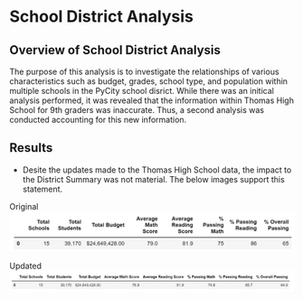 # School District Analysis
## Overview of School District Analysis
The purpose of this analysis is to investigate the relationships of various characteristics such as budget, grades, school type, and population within multiple schools in the PyCity school disrict. While there was an initical analysis performed, it was revealed that the information within Thomas High School for 9th graders was inaccurate. Thus, a second analysis was conducted accounting for this new information.

## Results
- Desite the updates made to the Thomas High School data, the impact to the District Summary was not material. The below images support this statement. 

Original
![This is an image](https://github.com/mshedlosky/School_District_Analysis/blob/main/Resources/District_Summary_Original.PNG)

Updated
![This is an image](https://github.com/mshedlosky/School_District_Analysis/blob/main/Resources/District_Summary_Updated.PNG)

